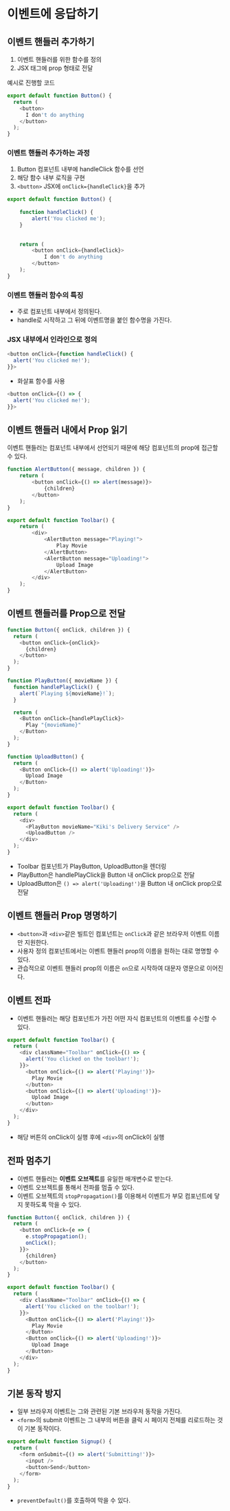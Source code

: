 # 이벤트에 응답하기

## 이벤트 핸들러 추가하기
1. 이벤트 핸들러를 위한 함수를 정의 
2. JSX 태그에 prop 형태로 전달

예시로 진행할 코드
```javascript
export default function Button() {
  return (
    <button>
      I don't do anything
    </button>
  );
}
```
### 이벤트 핸들러 추가하는 과정
1. Button 컴포넌트 내부에 handleClick 함수를 선언
2. 해당 함수 내부 로직을 구현
3. `<button>` JSX에 `onClick={handleClick}`을 추가
```javascript
export default function Button() {
    
    function handleClick() {
        alert('You clicked me');
    }
    
    
    return (
        <button onClick={handleClick}>
            I don't do anything
        </button>
    );
}
```

### 이벤트 핸들러 함수의 특징
- 주로 컴포넌트 내부에서 정의된다.
- handle로 시작하고 그 뒤에 이벤트명을 붙인 함수명을 가진다.

### JSX 내부에서 인라인으로 정의
```javascript
<button onClick={function handleClick() {
  alert('You clicked me!');
}}>
```
- 화살표 함수를 사용
```javascript
<button onClick={() => {
  alert('You clicked me!');
}}>
```

## 이벤트 핸들러 내에서 Prop 읽기
이벤트 핸들러는 컴포넌트 내부에서 선언되기 때문에 해당 컴포넌트의 prop에 접근할 수 있다.
```javascript
function AlertButton({ message, children }) {
    return (
        <button onClick={() => alert(message)}>
            {children}
        </button>
    );
}

export default function Toolbar() {
    return (
        <div>
            <AlertButton message="Playing!">
                Play Movie
            </AlertButton>
            <AlertButton message="Uploading!">
                Upload Image
            </AlertButton>
        </div>
    );
}
```

## 이벤트 핸들러를 Prop으로 전달
```javascript
function Button({ onClick, children }) {
  return (
    <button onClick={onClick}>
      {children}
    </button>
  );
}

function PlayButton({ movieName }) {
  function handlePlayClick() {
    alert(`Playing ${movieName}!`);
  }

  return (
    <Button onClick={handlePlayClick}>
      Play "{movieName}"
    </Button>
  );
}

function UploadButton() {
  return (
    <Button onClick={() => alert('Uploading!')}>
      Upload Image
    </Button>
  );
}

export default function Toolbar() {
  return (
    <div>
      <PlayButton movieName="Kiki's Delivery Service" />
      <UploadButton />
    </div>
  );
}
```
- Toolbar 컴포넌트가 PlayButton, UploadButton을 렌더링
- PlayButton은 handlePlayClick을 Button 내 onClick prop으로 전달
- UploadButton은 `() => alert('Uploading!')`을 Button 내 onClick prop으로 전달

## 이벤트 핸들러 Prop 명명하기
- `<button>`과 `<div>`같은 빌트인 컴포넌트는 `onClick`과 같은 브라우저 이벤트 이름만 지원한다.
- 사용자 정의 컴포넌트에서는 이벤트 핸들러 prop의 이름을 원하는 대로 명명할 수 있다.
- 관습적으로 이벤트 핸들러 prop의 이름은 `on`으로 시작하여 대문자 영문으로 이어진다.

## 이벤트 전파
- 이벤트 핸들러는 해당 컴포넌트가 가진 어떤 자식 컴포넌트의 이벤트를 수신할 수 있다.
```javascript
export default function Toolbar() {
  return (
    <div className="Toolbar" onClick={() => {
      alert('You clicked on the toolbar!');
    }}>
      <button onClick={() => alert('Playing!')}>
        Play Movie
      </button>
      <button onClick={() => alert('Uploading!')}>
        Upload Image
      </button>
    </div>
  );
}
```
- 해당 버튼의 onClick이 실행 후에 `<div>`의 onClick이 실행

## 전파 멈추기
- 이벤트 핸들러는 **이벤트 오브젝트**를 유일한 매개변수로 받는다.
- 이벤트 오브젝트를 통해서 전파를 멈출 수 있다.
- 이벤트 오브젝트의 `stopPropagation()`를 이용해서 이벤트가 부모 컴포넌트에 닿지 못하도록 막을 수 있다.
```javascript
function Button({ onClick, children }) {
  return (
    <button onClick={e => {
      e.stopPropagation();
      onClick();
    }}>
      {children}
    </button>
  );
}

export default function Toolbar() {
  return (
    <div className="Toolbar" onClick={() => {
      alert('You clicked on the toolbar!');
    }}>
      <Button onClick={() => alert('Playing!')}>
        Play Movie
      </Button>
      <Button onClick={() => alert('Uploading!')}>
        Upload Image
      </Button>
    </div>
  );
}
```

## 기본 동작 방지
- 일부 브라우저 이벤트는 그와 관련된 기본 브라우저 동작을 가진다.
- `<form>`의 submit 이벤트는 그 내부의 버튼을 클릭 시 페이지 전체를 리로드하는 것이 기본 동작이다.
```javascript
export default function Signup() {
  return (
    <form onSubmit={() => alert('Submitting!')}>
      <input />
      <button>Send</button>
    </form>
  );
}
```
- `preventDefault()`를 호출하여 막을 수 있다.
